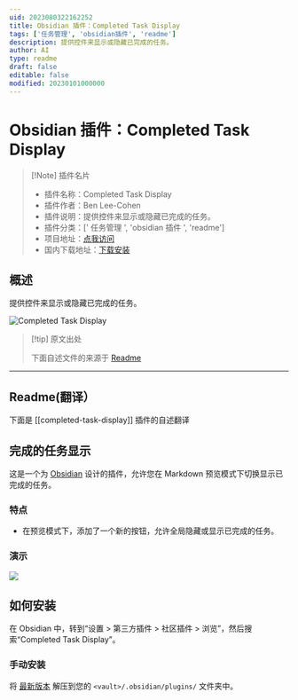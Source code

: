 ```yaml
---
uid: 2023080322162252
title: Obsidian 插件：Completed Task Display
tags: ['任务管理', 'obsidian插件', 'readme']
description: 提供控件来显示或隐藏已完成的任务。
author: AI
type: readme
draft: false
editable: false
modified: 20230101000000
---
```


# Obsidian 插件：Completed Task Display

> [!Note] 插件名片
> - 插件名称：Completed Task Display
> - 插件作者：Ben Lee-Cohen
> - 插件说明：提供控件来显示或隐藏已完成的任务。
> - 插件分类：[' 任务管理 ', 'obsidian 插件 ', 'readme']
> - 项目地址：[点我访问](https://github.com/heliostatic/completed-task-display)
> - 国内下载地址：[下载安装](https://pkmer.cn/products/plugin/pluginMarket/?completed-task-display)

## 概述

提供控件来显示或隐藏已完成的任务。

![Completed Task Display](https://cdn.pkmer.cn/covers/completed-task-display.gif!pkmer)

> [!tip] 原文出处
>
>下面自述文件的来源于 [Readme](https://ghproxy.net/https://raw.githubusercontent.com/heliostatic/completed-task-display/master/README.md)
>

---

## Readme(翻译）

下面是 [[completed-task-display]] 插件的自述翻译

## 完成的任务显示

这是一个为 [Obsidian](https://obsidian.md) 设计的插件，允许您在 Markdown 预览模式下切换显示已完成的任务。

### 特点

- 在预览模式下，添加了一个新的按钮，允许全局隐藏或显示已完成的任务。

### 演示

![](demo-assets/ribbon-button.gif)

## 如何安装

在 Obsidian 中，转到“设置 > 第三方插件 > 社区插件 > 浏览”，然后搜索“Completed Task Display”。

### 手动安装

将 [最新版本](https://github.com/heliostatic/completed-task-display/releases/latest) 解压到您的 `<vault>/.obsidian/plugins/` 文件夹中。
